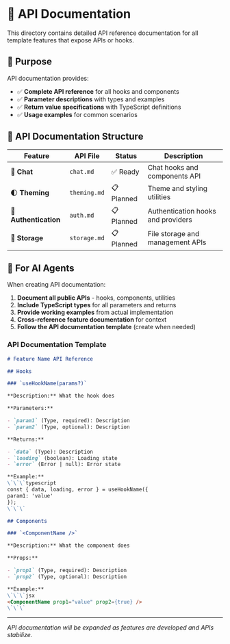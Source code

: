 # 🔌 API Documentation

This directory contains detailed API reference documentation for all template features that expose APIs or hooks.

## 🎯 Purpose

API documentation provides:

- ✅ **Complete API reference** for all hooks and components
- ✅ **Parameter descriptions** with types and examples
- ✅ **Return value specifications** with TypeScript definitions
- ✅ **Usage examples** for common scenarios

## 📂 API Documentation Structure

| Feature               | API File     | Status     | Description                        |
| --------------------- | ------------ | ---------- | ---------------------------------- |
| 🤖 **Chat**           | `chat.md`    | ✅ Ready   | Chat hooks and components API      |
| 🌓 **Theming**        | `theming.md` | 📋 Planned | Theme and styling utilities        |
| 🔐 **Authentication** | `auth.md`    | 📋 Planned | Authentication hooks and providers |
| 📁 **Storage**        | `storage.md` | 📋 Planned | File storage and management APIs   |

## 🔧 For AI Agents

When creating API documentation:

1. **Document all public APIs** - hooks, components, utilities
2. **Include TypeScript types** for all parameters and returns
3. **Provide working examples** from actual implementation
4. **Cross-reference feature documentation** for context
5. **Follow the API documentation template** (create when needed)

### API Documentation Template

```markdown
# Feature Name API Reference

## Hooks

### `useHookName(params?)`

**Description:** What the hook does

**Parameters:**

- `param1` (Type, required): Description
- `param2` (Type, optional): Description

**Returns:**

- `data` (Type): Description
- `loading` (boolean): Loading state
- `error` (Error | null): Error state

**Example:**
\`\`\`typescript
const { data, loading, error } = useHookName({
param1: 'value'
});
\`\`\`

## Components

### `<ComponentName />`

**Description:** What the component does

**Props:**

- `prop1` (Type, required): Description
- `prop2` (Type, optional): Description

**Example:**
\`\`\`jsx
<ComponentName prop1="value" prop2={true} />
\`\`\`
```

---

_API documentation will be expanded as features are developed and APIs stabilize._
